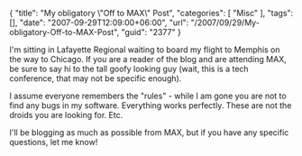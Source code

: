{
	"title": "My obligatory \\\"Off to MAX\\\" Post",
	"categories": [
		"Misc"
	],
	"tags": [],
	"date": "2007-09-29T12:09:00+06:00",
	"url": "/2007/09/29/My-obligatory-Off-to-MAX-Post",
	"guid": "2377"
}

I'm sitting in Lafayette Regional waiting to board my flight to Memphis on the way to Chicago. If you are a reader of the blog and are attending MAX, be sure to say hi to the tall goofy looking guy (wait, this is a tech conference, that may not be specific enough). 

I assume everyone remembers the "rules" - while I am gone you are not to find any bugs in my software. Everything works perfectly. These are not the droids you are looking for. Etc.

I'll be blogging as much as possible from MAX, but if you have any specific questions, let me know!